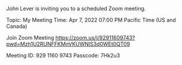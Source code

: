 John Lever is inviting you to a scheduled Zoom meeting.

Topic: My Meeting
Time: Apr 7, 2022 07:00 PM Pacific Time (US and Canada)

Join Zoom Meeting
https://zoom.us/j/92911609743?pwd=Mzh1U2RUNFFKMnVKUWNlS3d0WEt0QT09

Meeting ID: 929 1160 9743
Passcode: 7Hk2u3




